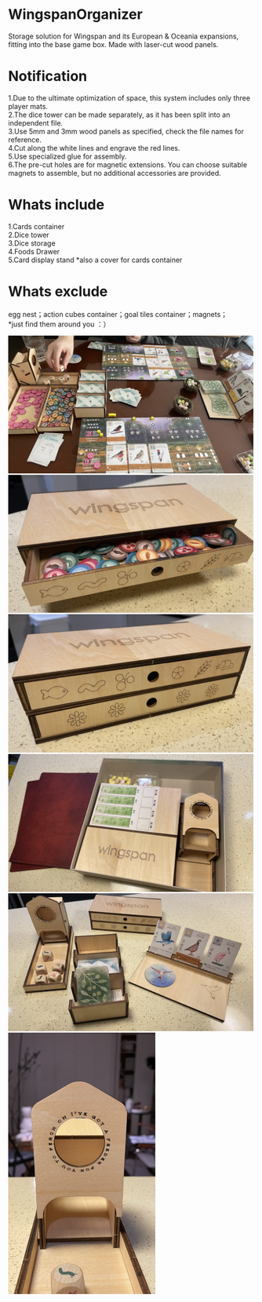 # WingspanOrganizer
Storage solution for Wingspan and its European &amp; Oceania expansions, fitting into the base game box. Made with laser-cut wood panels.<br>

# Notification
1.Due to the ultimate optimization of space, this system includes only three player mats.<br>
2.The dice tower can be made separately, as it has been split into an independent file.<br>
3.Use 5mm and 3mm wood panels as specified, check the file names for reference.<br>
4.Cut along the white lines and engrave the red lines.<br>
5.Use specialized glue for assembly.<br>
6.The pre-cut holes are for magnetic extensions. You can choose suitable magnets to assemble, but no additional accessories are provided.<br>

# Whats include
1.Cards container<br>
2.Dice tower<br>
3.Dice storage<br>
4.Foods Drawer<br>
5.Card display stand *also a cover for cards container<br>

# Whats exclude
egg nest；action cubes container；goal tiles container；magnets；<br>
*just find them around you ：）
<br>

<img src="images/preview1.jpeg" alt="Wingspan Storage Design" width="500">
<img src="images/preview6.jpeg" alt="Wingspan Storage Design" width="500">
<img src="images/preview2.jpeg" alt="Wingspan Storage Design" width="500">
<img src="images/preview5.jpeg" alt="Wingspan Storage Design" width="500">
<img src="images/preview4.jpeg" alt="Wingspan Storage Design" width="500">
<img src="images/preview3.jpeg" alt="Wingspan Storage Design" width="300">
